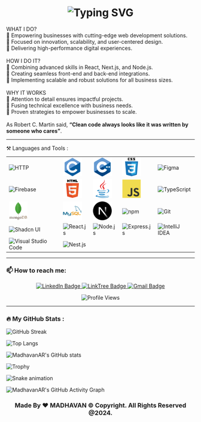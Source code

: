 <div align="center">
  <h1>
    <a><img align="center" src="https://readme-typing-svg.herokuapp.com?font=Fira+Code&pause=1000&color=12F7DE&width=435&lines=Hello+there!+My+name+is+Madhavan.+%F0%9F%91%8B%F0%9F%A4%93" alt="Typing SVG" /></a>
  </h1>
</div>

<p align="">
   WHAT I DO?<br>
    🔹 Empowering businesses with cutting-edge web development solutions.<br>
    🔹 Focused on innovation, scalability, and user-centered design.<br>
    🔹 Delivering high-performance digital experiences.<br><br>
   HOW I DO IT?<br>
    🔹 Combining advanced skills in React, Next.js, and Node.js.<br>
    🔹 Creating seamless front-end and back-end integrations.<br>
    🔹 Implementing scalable and robust solutions for all business sizes.<br><br>
   WHY IT WORKS<br>
    🔹 Attention to detail ensures impactful projects.<br>
    🔹 Fusing technical excellence with business needs.<br>
    🔹 Proven strategies to empower businesses to scale.<br><br>
   As Robert C. Martin said, <strong>“Clean code always looks like it was written by someone who cares”</strong>.<br>
</p>

<hr>

⚒️ Languages and Tools :

<div align="center">
	<table>
    <tr>
      <td><img width="50" src="https://user-images.githubusercontent.com/25181517/192107854-765620d7-f909-4953-a6da-36e1ef69eea6.png" alt="HTTP" title="HTTP"/></td>	
      <td><img src="https://raw.githubusercontent.com/devicons/devicon/master/icons/c/c-original.svg" alt="C" width="50"/></td>
      <td><img src="https://raw.githubusercontent.com/devicons/devicon/master/icons/cplusplus/cplusplus-original.svg" alt="C++" width="50"/></td>
      <td><img src="https://raw.githubusercontent.com/devicons/devicon/master/icons/css3/css3-original-wordmark.svg" alt="CSS3" width="50"/></td>
      <td><img src="https://www.vectorlogo.zone/logos/figma/figma-icon.svg" alt="Figma" width="50"/></td>
    </tr>
    <tr>
      <td><img src="https://www.vectorlogo.zone/logos/firebase/firebase-icon.svg" alt="Firebase" width="50"/></td>
      <td><img src="https://raw.githubusercontent.com/devicons/devicon/master/icons/html5/html5-original-wordmark.svg" alt="HTML5" width="50"/></td>
      <td><img src="https://raw.githubusercontent.com/devicons/devicon/master/icons/java/java-original.svg" alt="Java" width="50"/></td>
      <td><img src="https://raw.githubusercontent.com/devicons/devicon/master/icons/javascript/javascript-original.svg" alt="JavaScript" width="50"/></td>
      <td><img width="50" src="https://user-images.githubusercontent.com/25181517/183890598-19a0ac2d-e88a-4005-a8df-1ee36782fde1.png" alt="TypeScript" title="TypeScript"/></td>
    </tr>
    <tr>
      <td><img src="https://raw.githubusercontent.com/devicons/devicon/master/icons/mongodb/mongodb-original-wordmark.svg" alt="MongoDB" width="50"/></td>
      <td><img src="https://raw.githubusercontent.com/devicons/devicon/master/icons/mysql/mysql-original-wordmark.svg" alt="MySQL" width="50"/></td>
      <td><img src="https://raw.githubusercontent.com/devicons/devicon/master/icons/nextjs/nextjs-original.svg" alt="Next.js" width="50"/></td>
      <td><img width="50" src="https://user-images.githubusercontent.com/25181517/121401671-49102800-c959-11eb-9f6f-74d49a5e1774.png" alt="npm" title="npm"/></td>  
      <td><img width="50" src="https://user-images.githubusercontent.com/25181517/192108372-f71d70ac-7ae6-4c0d-8395-51d8870c2ef0.png" alt="Git" title="Git"/></td>
    </tr>
    <tr>
      <td><img src="https://suhelmakkad.gallerycdn.vsassets.io/extensions/suhelmakkad/shadcn-ui/0.1.1/1695843310552/Microsoft.VisualStudio.Services.Icons.Default" alt="Shadcn UI" width="50"/></td>
      <td><img src="https://upload.wikimedia.org/wikipedia/commons/a/a7/React-icon.svg" alt="React.js" width="50"/></td>
      <td><img src="https://user-images.githubusercontent.com/25181517/183568594-85e280a7-0d7e-4d1a-9028-c8c2209e073c.png" alt="Node.js" width="50"/></td>
      <td><img width="50" src="https://user-images.githubusercontent.com/25181517/183859966-a3462d8d-1bc7-4880-b353-e2cbed900ed6.png" alt="Express.js" title="Express.js"/></td>
      <td><img width="50" src="https://user-images.githubusercontent.com/25181517/192108890-200809d1-439c-4e23-90d3-b090cf9a4eea.png" alt="IntelliJ IDEA" title="IntelliJ IDEA"/></td>	
    </tr>
    <tr>
      <td><img width="50" src="https://user-images.githubusercontent.com/25181517/192108891-d86b6220-e232-423a-bf5f-90903e6887c3.png" alt="Visual Studio Code" title="Visual Studio Code"/></td>
      <td><img width="50" src="https://github.com/marwin1991/profile-technology-icons/assets/136815194/519bfaf3-c242-431e-a269-876979f05574" alt="Nest.js" title="Nest.js"/></td>
    </tr>		
	</table>
</div>

---

### 📫 How to reach me:

<div id="badges" align="center">
  <a href="https://www.linkedin.com/in/madhavan-a-86780228a/">
    <img src="https://img.shields.io/badge/LinkedIn-blue?style=for-the-badge&logo=linkedin&logoColor=white" alt="LinkedIn Badge"/>
  </a>
  
  <a href="https://linktr.ee/MadhavanAR">
    <img src="https://img.shields.io/badge/Linktree-success?logo=linktree&logoColor=white&style=for-the-badge" alt="LinkTree Badge"/>
  </a>
  
  <a href="mailto:madhavanu555@gmail.com">
    <img src="https://img.shields.io/badge/Mail-red?logo=gmail&logoColor=white&style=for-the-badge" alt="Gmail Badge"/>
  </a>
  
  ![Profile Views](https://komarev.com/ghpvc/?username=MadhavanAR&color=green)
</div>

---

### 🔥 My GitHub Stats :

![GitHub Streak](https://streak-stats.demolab.com?user=MadhavanAR&theme=radical)

![Top Langs](https://github-readme-stats.vercel.app/api/top-langs/?username=MadhavanAR&layout=compact&theme=radical)

![MadhavanAR's GitHub stats](https://github-readme-stats.vercel.app/api?username=MadhavanAR&show_icons=true&theme=radical)

![Trophy](https://github-profile-trophy.vercel.app/?username=MadhavanAR&theme=radical)

<img src="https://raw.githubusercontent.com/MadhavanAR/MadhavanAR/output/github-contribution-grid-snake-dark.svg" alt="Snake animation" />

![MadhavanAR's GitHub Activity Graph](https://github-readme-activity-graph.vercel.app/graph?username=MadhavanAR&theme=github-compact)

<div align="center">

### Made By ❤️ MADHAVAN © Copyright. All Rights Reserved @2024.

</div>

